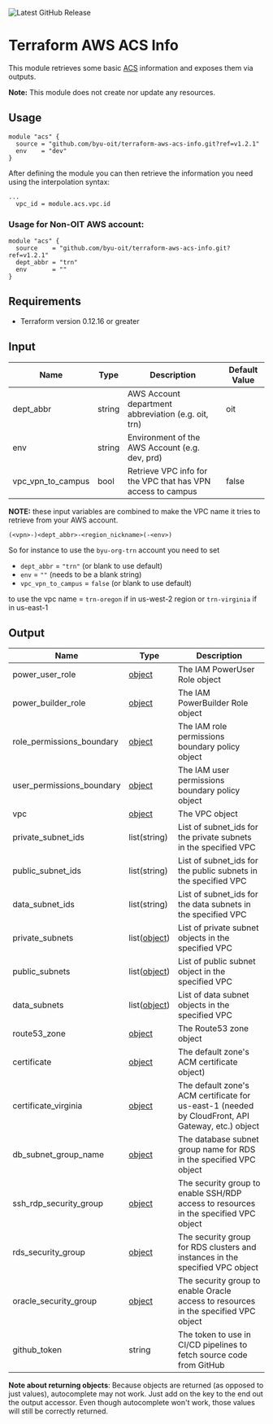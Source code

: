 ![Latest GitHub Release](https://img.shields.io/github/v/release/byu-oit/terraform-aws-acs-info?sort=semver)

# Terraform AWS ACS Info

This module retrieves some basic [ACS](https://github.com/byu-oit/aws-acs) information and exposes them via outputs. 

**Note:** This module does not create nor update any resources.

## Usage

```hcl
module "acs" {
  source = "github.com/byu-oit/terraform-aws-acs-info.git?ref=v1.2.1"
  env    = "dev"
}
```
After defining the module you can then retrieve the information you need using the interpolation syntax:
```hcl
...
  vpc_id = module.acs.vpc.id

```

### Usage for Non-OIT AWS account:
```hcl
module "acs" {
  source    = "github.com/byu-oit/terraform-aws-acs-info.git?ref=v1.2.1"
  dept_abbr = "trn"
  env       = ""
}
```

## Requirements
* Terraform version 0.12.16 or greater

## Input

| Name | Type | Description | Default Value |
| --- | --- | --- | --- |
| dept_abbr| string | AWS Account department abbreviation (e.g. oit, trn) | oit |
| env | string | Environment of the AWS Account (e.g. dev, prd)| |
| vpc_vpn_to_campus | bool | Retrieve VPC info for the VPC that has VPN access to campus | false |

**NOTE:** these input variables are combined to make the VPC name it tries to retrieve from your AWS account.
```
(<vpn>-)<dept_abbr>-<region_nickname>(-<env>)
```
So for instance to use the `byu-org-trn` account you need to set 
* `dept_abbr` = `"trn"` (or blank to use default)
* `env` = `""` (needs to be a blank string)
* `vpc_vpn_to_campus` = `false` (or blank to use default)

to use the vpc name = `trn-oregon` if in us-west-2 region or `trn-virginia` if in us-east-1

## Output

| Name | Type |Description |
| --- | --- | --- |
| power_user_role | [object](https://www.terraform.io/docs/providers/aws/d/iam_role.html#attributes-reference) | The IAM PowerUser Role object |
| power_builder_role | [object](https://www.terraform.io/docs/providers/aws/d/iam_role.html#attributes-reference) | The IAM PowerBuilder Role object |
| role_permissions_boundary | [object](https://www.terraform.io/docs/providers/aws/d/iam_policy.html#attributes-reference) | The IAM role permissions boundary policy object |
| user_permissions_boundary | [object](https://www.terraform.io/docs/providers/aws/d/iam_policy.html#attributes-reference) | The IAM user permissions boundary policy object |
| vpc | [object](https://www.terraform.io/docs/providers/aws/d/vpc.html#attributes-reference) | The VPC object |
| private_subnet_ids | list(string) | List of subnet_ids for the private subnets in the specified VPC |
| public_subnet_ids | list(string) | List of subnet_ids for the public subnets in the specified VPC |
| data_subnet_ids | list(string) | List of subnet_ids for the data subnets in the specified VPC |
| private_subnets | list([object](https://www.terraform.io/docs/providers/aws/r/subnet.html#attributes-reference)) | List of private subnet objects in the specified VPC |
| public_subnets | list([object](https://www.terraform.io/docs/providers/aws/r/subnet.html#attributes-reference)) | List of public subnet object in the specified VPC |
| data_subnets | list([object](https://www.terraform.io/docs/providers/aws/r/subnet.html#attributes-reference)) | List of data subnet objects in the specified VPC |
| route53_zone | [object](https://www.terraform.io/docs/providers/aws/r/route53_zone.html#attributes-reference) | The Route53 zone object |
| certificate | [object](https://www.terraform.io/docs/providers/aws/d/acm_certificate.html#attributes-reference) | The default zone's ACM certificate object) |
| certificate_virginia | [object](https://www.terraform.io/docs/providers/aws/d/acm_certificate.html#attributes-reference) | The default zone's ACM certificate for us-east-1 (needed by CloudFront, API Gateway, etc.) object |
| db_subnet_group_name | [object](https://www.terraform.io/docs/providers/aws/d/security_group.html) | The database subnet group name for RDS in the specified VPC object |
| ssh_rdp_security_group | [object](https://www.terraform.io/docs/providers/aws/d/security_group.html) | The security group to enable SSH/RDP access to resources in the specified VPC object |
| rds_security_group | [object](https://www.terraform.io/docs/providers/aws/d/security_group.html) | The security group for RDS clusters and instances in the specified VPC object |
| oracle_security_group | [object](https://www.terraform.io/docs/providers/aws/d/security_group.html) | The security group to enable Oracle access to resources in the specified VPC object |
| github_token | string | The token to use in CI/CD pipelines to fetch source code from GitHub |

**Note about returning objects**: Because objects are returned (as opposed to just values), autocomplete may not work. Just add on the key to the end out the output accessor. Even though autocomplete won't work, those values will still be correctly returned.

